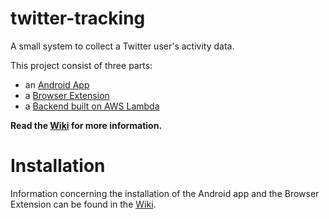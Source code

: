 # twitter-tracking
A small system to collect a Twitter user's activity data.

This project consist of three parts:
 - an [Android App](./twitter-tracking-android-app/README.md)
 - a [Browser Extension](./twitter-tracking-browser-extension/README.md)
 - a [Backend built on AWS Lambda](./twitter-tracking-lambda-backend/README.md)

**Read the [Wiki](https://github.com/alxgrk/twitter-tracking/wiki) for more information.**

 # Installation
 
 Information concerning the installation of the Android app and the Browser Extension can be found in the [Wiki](https://github.com/alxgrk/twitter-tracking/wiki).
